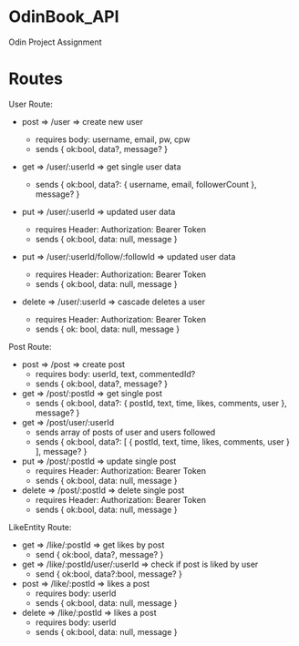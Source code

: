 # OdinBook_API
Odin Project Assignment

# Routes
User Route:
* post  => /user => create new user
    + requires body: username, email, pw, cpw
    + sends { ok:bool, data?, message? }
  
* get   => /user/:userId => get single user data
    + sends { ok:bool, data?: { username, email, followerCount }, message? }
  
* put => /user/:userId => updated user data
    + requires Header: Authorization: Bearer Token
    + sends { ok:bool, data: null, message }

* put => /user/:userId/follow/:followId => updated user data
  + requires Header: Authorization: Bearer Token
  + sends { ok:bool, data: null, message }

* delete => /user/:userId => cascade deletes a user
    + requires Header: Authorization: Bearer Token
    + sends { ok: bool, data: null, message }

Post Route:

* post => /post => create post
    + requires body: userId, text, commentedId?
    + sends { ok:bool, data?, message? }
* get => /post/:postId => get single post
    + sends { ok:bool, data?: { postId, text, time, likes, comments, user }, message? }
* get => /post/user/:userId
    + sends array of posts of user and users followed
    + sends { ok:bool, data?: [ { postId, text, time, likes, comments, user } ], message? }
* put => /post/:postId => update single post
    + requires Header: Authorization: Bearer Token
    + sends { ok:bool, data: null, message }
* delete => /post/:postId => delete single post
    + requires Header: Authorization: Bearer Token
    + sends { ok:bool, data: null, message }

LikeEntity Route:
* get => /like/:postId => get likes by post
    + send { ok:bool, data?, message? }
* get => /like/:postId/user/:userId => check if post is liked by user
  + send { ok:bool, data?:bool, message? }
* post => /like/:postId => likes a post
    + requires body: userId
    + sends { ok:bool, data: null, message }
* delete => /like/:postId => likes a post
  + requires body: userId
  + sends { ok:bool, data: null, message }
